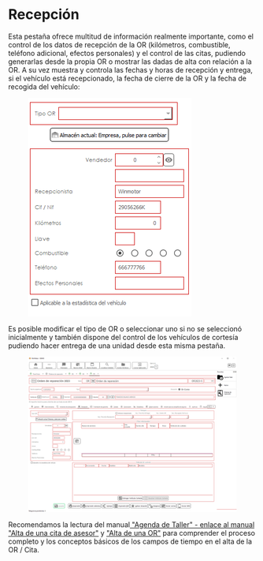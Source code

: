 # Recepción

Esta pestaña ofrece multitud de información realmente importante, como el control de los datos de recepción de la OR (kilómetros, combustible, teléfono adicional, efectos personales) y el control de las citas, pudiendo generarlas desde la propia OR o mostrar las dadas de alta con relación a la OR. A su vez muestra y controla las fechas y horas de recepción y entrega, si el vehículo está recepcionado, la fecha de cierre de la OR y la fecha de recogida del vehículo:

<figure><img src="../../../../../.gitbook/assets/imagen (39) (1).png" alt=""><figcaption></figcaption></figure>

Es posible modificar el tipo de OR o seleccionar uno si no se seleccionó inicialmente y también dispone del control de los vehículos de cortesía pudiendo hacer entrega de una unidad desde esta misma pestaña.

<figure><img src="../../../../../.gitbook/assets/imagen (34) (1).png" alt=""><figcaption></figcaption></figure>

Recomendamos la lectura del manual[ "Agenda de Taller" - enlace al manual "Alta de una cita de asesor"](../../agenda-de-taller/alta-de-una-cita-de-asesor.md) y ["Alta de una OR"](../alta-de-una-or.md) para comprender el proceso completo y los conceptos básicos de los campos de tiempo en el alta de la OR / Cita.
